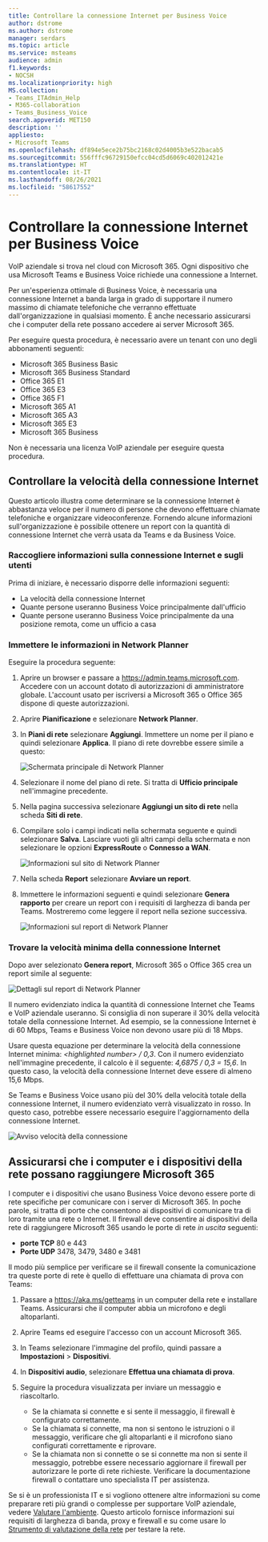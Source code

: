 ```yaml
---
title: Controllare la connessione Internet per Business Voice
author: dstrome
ms.author: dstrome
manager: serdars
ms.topic: article
ms.service: msteams
audience: admin
f1.keywords:
- NOCSH
ms.localizationpriority: high
MS.collection:
- Teams_ITAdmin_Help
- M365-collaboration
- Teams_Business_Voice
search.appverid: MET150
description: ''
appliesto:
- Microsoft Teams
ms.openlocfilehash: df894e5ece2b75bc2168c02d4005b3e522bacab5
ms.sourcegitcommit: 556fffc96729150efcc04cd5d6069c402012421e
ms.translationtype: HT
ms.contentlocale: it-IT
ms.lasthandoff: 08/26/2021
ms.locfileid: "58617552"
---
```

# <a name="check-your-internet-connection-for-business-voice"></a>Controllare la connessione Internet per Business Voice

VoIP aziendale si trova nel cloud con Microsoft 365. Ogni dispositivo che usa Microsoft Teams e Business Voice richiede una connessione a Internet.

Per un'esperienza ottimale di Business Voice, è necessaria una connessione Internet a banda larga in grado di supportare il numero massimo di chiamate telefoniche che verranno effettuate dall'organizzazione in qualsiasi momento. È anche necessario assicurarsi che i computer della rete possano accedere ai server Microsoft 365.

Per eseguire questa procedura, è necessario avere un tenant con uno degli abbonamenti seguenti:

* Microsoft 365 Business Basic
* Microsoft 365 Business Standard
* Office 365 E1
* Office 365 E3
* Office 365 F1
* Microsoft 365 A1
* Microsoft 365 A3
* Microsoft 365 E3
* Microsoft 365 Business

Non è necessaria una licenza VoIP aziendale per eseguire questa procedura.

## <a name="check-your-internet-connection-speed"></a>Controllare la velocità della connessione Internet

Questo articolo illustra come determinare se la connessione Internet è abbastanza veloce per il numero di persone che devono effettuare chiamate telefoniche e organizzare videoconferenze. Fornendo alcune informazioni sull'organizzazione è possibile ottenere un report con la quantità di connessione Internet che verrà usata da Teams e da Business Voice.

### <a name="gather-information-about-your-internet-connection-and-users"></a>Raccogliere informazioni sulla connessione Internet e sugli utenti

Prima di iniziare, è necessario disporre delle informazioni seguenti:

* La velocità della connessione Internet
* Quante persone useranno Business Voice principalmente dall'ufficio
* Quante persone useranno Business Voice principalmente da una posizione remota, come un ufficio a casa

### <a name="enter-your-information-into-the-network-planner"></a>Immettere le informazioni in Network Planner

Eseguire la procedura seguente:

1. Aprire un browser e passare a https://admin.teams.microsoft.com. Accedere con un account dotato di autorizzazioni di amministratore globale. L'account usato per iscriversi a Microsoft 365 o Office 365 dispone di queste autorizzazioni.
2. Aprire **Pianificazione** e selezionare **Network Planner**.
3. In **Piani di rete** selezionare **Aggiungi**. Immettere un nome per il piano e quindi selezionare **Applica**. Il piano di rete dovrebbe essere simile a questo:

    ![Schermata principale di Network Planner](../media/network-planner-main.png)
1. Selezionare il nome del piano di rete. Si tratta di **Ufficio principale** nell'immagine precedente.
2. Nella pagina successiva selezionare **Aggiungi un sito di rete** nella scheda **Siti di rete**.
3. Compilare solo i campi indicati nella schermata seguente e quindi selezionare **Salva**. Lasciare vuoti gli altri campi della schermata e non selezionare le opzioni **ExpressRoute** o **Connesso a WAN**.

    ![Informazioni sul sito di Network Planner](../media/network-planner-site-info.png)
1. Nella scheda **Report** selezionare **Avviare un report**.
1. Immettere le informazioni seguenti e quindi selezionare **Genera rapporto** per creare un report con i requisiti di larghezza di banda per Teams. Mostreremo come leggere il report nella sezione successiva.

    ![Informazioni sul report di Network Planner](../media/network-planner-report-info.png)

### <a name="find-your-minimum-internet-connection-speed"></a>Trovare la velocità minima della connessione Internet

Dopo aver selezionato **Genera report**, Microsoft 365 o Office 365 crea un report simile al seguente:

![Dettagli sul report di Network Planner](../media/network-planner-report.png)

Il numero evidenziato indica la quantità di connessione Internet che Teams e VoIP aziendale useranno. Si consiglia di non superare il 30% della velocità totale della connessione Internet. Ad esempio, se la connessione Internet è di 60 Mbps, Teams e Business Voice non devono usare più di 18 Mbps.

Usare questa equazione per determinare la velocità della connessione Internet minima: *\<highlighted number> / 0,3*. Con il numero evidenziato nell'immagine precedente, il calcolo è il seguente: *4,6875 / 0,3 = 15,6*. In questo caso, la velocità della connessione Internet deve essere di almeno 15,6 Mbps.

Se Teams e Business Voice usano più del 30% della velocità totale della connessione Internet, il numero evidenziato verrà visualizzato in rosso. In questo caso, potrebbe essere necessario eseguire l'aggiornamento della connessione Internet.

![Avviso velocità della connessione](../media/network-planner-report-speed-warning.png)

## <a name="make-sure-the-computers-and-devices-on-your-network-can-reach-microsoft-365"></a>Assicurarsi che i computer e i dispositivi della rete possano raggiungere Microsoft 365

I computer e i dispositivi che usano Business Voice devono essere porte di rete specifiche per comunicare con i server di Microsoft 365. In poche parole, si tratta di porte che consentono ai dispositivi di comunicare tra di loro tramite una rete o Internet. Il firewall deve consentire ai dispositivi della rete di raggiungere Microsoft 365 usando le porte di rete *in uscita* seguenti:

* **porte TCP** 80 e 443
* **Porte UDP** 3478, 3479, 3480 e 3481

Il modo più semplice per verificare se il firewall consente la comunicazione tra queste porte di rete è quello di effettuare una chiamata di prova con Teams:

1. Passare a https://aka.ms/getteams in un computer della rete e installare Teams. Assicurarsi che il computer abbia un microfono e degli altoparlanti.
2. Aprire Teams ed eseguire l'accesso con un account Microsoft 365.
3. In Teams selezionare l'immagine del profilo, quindi passare a **Impostazioni** > **Dispositivi**.
4. In **Dispositivi audio**, selezionare **Effettua una chiamata di prova**.
5. Seguire la procedura visualizzata per inviare un messaggio e riascoltarlo.

   * Se la chiamata si connette e si sente il messaggio, il firewall è configurato correttamente.
   * Se la chiamata si connette, ma non si sentono le istruzioni o il messaggio, verificare che gli altoparlanti e il microfono siano configurati correttamente e riprovare.
   * Se la chiamata non si connette o se si connette ma non si sente il messaggio, potrebbe essere necessario aggiornare il firewall per autorizzare le porte di rete richieste. Verificare la documentazione firewall o contattare uno specialista IT per assistenza.

 Se si è un professionista IT e si vogliono ottenere altre informazioni su come preparare reti più grandi o complesse per supportare VoIP aziendale, vedere [Valutare l'ambiente](../3-envision-evaluate-my-environment.md). Questo articolo fornisce informazioni sui requisiti di larghezza di banda, proxy e firewall e su come usare lo [Strumento di valutazione della rete](../3-envision-evaluate-my-environment.md#test-the-network) per testare la rete.

